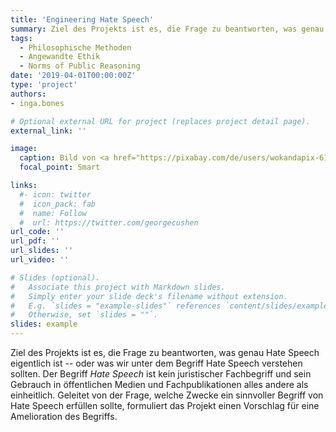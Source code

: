 ```yaml
---
title: 'Engineering Hate Speech'
summary: Ziel des Projekts ist es, die Frage zu beantworten, was genau Hate Speech eigentlich ist -- oder was wir unter dem Begriff Hate Speech verstehen sollten.
tags:
  - Philosophische Methoden
  - Angewandte Ethik
  - Norms of Public Reasoning
date: '2019-04-01T00:00:00Z'
type: 'project'
authors:
- inga.bones

# Optional external URL for project (replaces project detail page).
external_link: ''

image:
  caption: Bild von <a href="https://pixabay.com/de/users/wokandapix-614097/?utm_source=link-attribution&utm_medium=referral&utm_campaign=image&utm_content=2019922">WOKANDAPIX</a> auf <a href="https://pixabay.com/de//?utm_source=link-attribution&utm_medium=referral&utm_campaign=image&utm_content=2019922">Pixabay</a>
  focal_point: Smart

links:
  #- icon: twitter
  #  icon_pack: fab
  #  name: Follow
  #  url: https://twitter.com/georgecushen
url_code: ''
url_pdf: ''
url_slides: ''
url_video: ''

# Slides (optional).
#   Associate this project with Markdown slides.
#   Simply enter your slide deck's filename without extension.
#   E.g. `slides = "example-slides"` references `content/slides/example-slides.md`.
#   Otherwise, set `slides = ""`.
slides: example
---
```


Ziel des Projekts ist es, die Frage zu beantworten, was genau Hate Speech eigentlich ist -- oder was wir unter dem Begriff Hate Speech verstehen sollten. Der Begriff *Hate Speech* ist kein juristischer Fachbegriff und sein Gebrauch in öffentlichen Medien und Fachpublikationen alles andere als einheitlich. Geleitet von der Frage, welche Zwecke ein sinnvoller Begriff von Hate Speech erfüllen sollte, formuliert das Projekt einen Vorschlag für eine Amelioration des Begriffs.